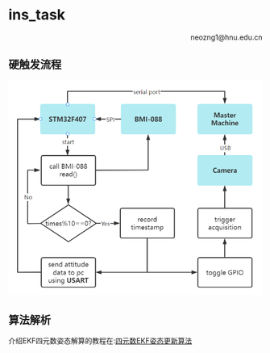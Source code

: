 # ins_task

<p align='right'>neozng1@hnu.edu.cn</p>

## 硬触发流程

![image-20221113212706633](assets\image-20221113212706633.png)

## 算法解析
介绍EKF四元数姿态解算的教程在:[四元数EKF姿态更新算法](https://zhuanlan.zhihu.com/p/454155643)

